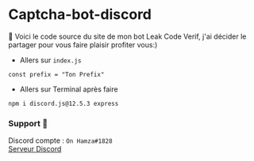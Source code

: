 # Captcha-bot-discord
👋 Voici le code source du site de mon bot Leak Code Verif, j'ai décider le partager pour vous faire plaisir profiter vous:)

* Allers sur `index.js`
```
const prefix = "Ton Prefix" 
```
* Allers sur Terminal après faire
```
npm i discord.js@12.5.3 express
``` 

### Support 🔰
Discord compte : `On Hamza#1828`  
[Serveur Discord](https://discord.gg/qUZhFsW36W)
